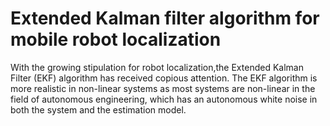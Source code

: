 # Extended Kalman filter algorithm for mobile robot localization
With the growing stipulation for robot localization,the Extended Kalman Filter (EKF) algorithm has received copious attention. 
The EKF algorithm is more realistic in non-linear systems as most systems are non-linear in the field of autonomous engineering, which has an autonomous white noise in both the system and the estimation model.
